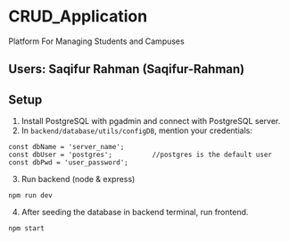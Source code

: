 # CRUD_Application
Platform For Managing Students and Campuses

## Users: Saqifur Rahman (Saqifur-Rahman)

## Setup
1. Install PostgreSQL with pgadmin and connect with PostgreSQL server.
2. In `backend/database/utils/configDB`, mention your credentials:
```
const dbName = 'server_name';
const dbUser = 'postgres';          //postgres is the default user
const dbPwd = 'user_password';
```
3. Run backend (node & express)
```
npm run dev
```
4. After seeding the database in backend terminal, run frontend.
```
npm start
```
